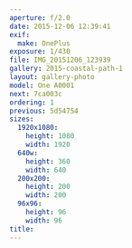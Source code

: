 ```yaml
---
aperture: f/2.0
date: 2015-12-06 12:39:41
exif:
  make: OnePlus
exposure: 1/430
file: IMG_20151206_123939
gallery: 2015-coastal-path-1
layout: gallery-photo
model: One A0001
next: 7ca003c
ordering: 1
previous: 5d54754
sizes:
  1920x1080:
    height: 1080
    width: 1920
  640w:
    height: 360
    width: 640
  200x200:
    height: 200
    width: 200
  96x96:
    height: 96
    width: 96
title: 
---
```

